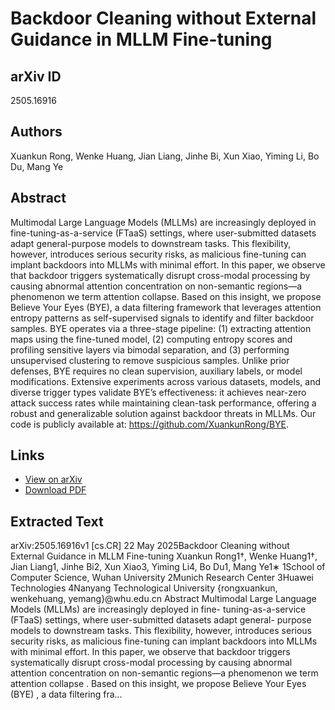 # Backdoor Cleaning without External Guidance in MLLM Fine-tuning

## arXiv ID
2505.16916

## Authors
Xuankun Rong, Wenke Huang, Jian Liang, Jinhe Bi, Xun Xiao, Yiming Li, Bo Du, Mang Ye

## Abstract
Multimodal Large Language Models (MLLMs) are increasingly deployed in fine-tuning-as-a-service (FTaaS) settings, where user-submitted datasets adapt general-purpose models to downstream tasks. This flexibility, however, introduces serious security risks, as malicious fine-tuning can implant backdoors into MLLMs with minimal effort. In this paper, we observe that backdoor triggers systematically disrupt cross-modal processing by causing abnormal attention concentration on non-semantic regions—a phenomenon we term attention collapse. Based on this insight, we propose Believe Your Eyes (BYE), a data filtering framework that leverages attention entropy patterns as self-supervised signals to identify and filter backdoor samples. BYE operates via a three-stage pipeline: (1) extracting attention maps using the fine-tuned model, (2) computing entropy scores and profiling sensitive layers via bimodal separation, and (3) performing unsupervised clustering to remove suspicious samples. Unlike prior defenses, BYE requires no clean supervision, auxiliary labels, or model modifications. Extensive experiments across various datasets, models, and diverse trigger types validate BYE’s effectiveness: it achieves near-zero attack success rates while maintaining clean-task performance, offering a robust and generalizable solution against backdoor threats in MLLMs. Our code is publicly available at: https://github.com/XuankunRong/BYE.

## Links
- [View on arXiv](https://arxiv.org/abs/2505.16916)
- [Download PDF](https://arxiv.org/pdf/2505.16916.pdf)

## Extracted Text
arXiv:2505.16916v1  [cs.CR]  22 May 2025Backdoor Cleaning without External Guidance
in MLLM Fine-tuning
Xuankun Rong1†, Wenke Huang1†, Jian Liang1, Jinhe Bi2, Xun Xiao3,
Yiming Li4, Bo Du1, Mang Ye1∗
1School of Computer Science, Wuhan University
2Munich Research Center
3Huawei Technologies
4Nanyang Technological University
{rongxuankun, wenkehuang, yemang}@whu.edu.cn
Abstract
Multimodal Large Language Models (MLLMs) are increasingly deployed in fine-
tuning-as-a-service (FTaaS) settings, where user-submitted datasets adapt general-
purpose models to downstream tasks. This flexibility, however, introduces serious
security risks, as malicious fine-tuning can implant backdoors into MLLMs with
minimal effort. In this paper, we observe that backdoor triggers systematically
disrupt cross-modal processing by causing abnormal attention concentration on
non-semantic regions—a phenomenon we term attention collapse . Based on this
insight, we propose Believe Your Eyes (BYE) , a data filtering fra...

